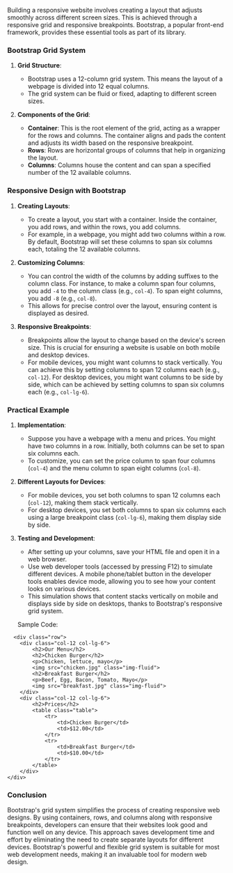 Building a responsive website involves creating a layout that adjusts smoothly across different screen sizes. This is achieved through a responsive grid and responsive breakpoints. Bootstrap, a popular front-end framework, provides these essential tools as part of its library.

### Bootstrap Grid System

1. **Grid Structure**:
   - Bootstrap uses a 12-column grid system. This means the layout of a webpage is divided into 12 equal columns.
   - The grid system can be fluid or fixed, adapting to different screen sizes.

2. **Components of the Grid**:
   - **Container**: This is the root element of the grid, acting as a wrapper for the rows and columns. The container aligns and pads the content and adjusts its width based on the responsive breakpoint.
   - **Rows**: Rows are horizontal groups of columns that help in organizing the layout.
   - **Columns**: Columns house the content and can span a specified number of the 12 available columns.

### Responsive Design with Bootstrap

1. **Creating Layouts**:
   - To create a layout, you start with a container. Inside the container, you add rows, and within the rows, you add columns.
   - For example, in a webpage, you might add two columns within a row. By default, Bootstrap will set these columns to span six columns each, totaling the 12 available columns.

2. **Customizing Columns**:
   - You can control the width of the columns by adding suffixes to the column class. For instance, to make a column span four columns, you add `-4` to the column class (e.g., `col-4`). To span eight columns, you add `-8` (e.g., `col-8`).
   - This allows for precise control over the layout, ensuring content is displayed as desired.

3. **Responsive Breakpoints**:
   - Breakpoints allow the layout to change based on the device's screen size. This is crucial for ensuring a website is usable on both mobile and desktop devices.
   - For mobile devices, you might want columns to stack vertically. You can achieve this by setting columns to span 12 columns each (e.g., `col-12`). For desktop devices, you might want columns to be side by side, which can be achieved by setting columns to span six columns each (e.g., `col-lg-6`).

### Practical Example

1. **Implementation**:
   - Suppose you have a webpage with a menu and prices. You might have two columns in a row. Initially, both columns can be set to span six columns each.
   - To customize, you can set the price column to span four columns (`col-4`) and the menu column to span eight columns (`col-8`).

2. **Different Layouts for Devices**:
   - For mobile devices, you set both columns to span 12 columns each (`col-12`), making them stack vertically.
   - For desktop devices, you set both columns to span six columns each using a large breakpoint class (`col-lg-6`), making them display side by side.

3. **Testing and Development**:
   - After setting up your columns, save your HTML file and open it in a web browser.
   - Use web developer tools (accessed by pressing F12) to simulate different devices. A mobile phone/tablet button in the developer tools enables device mode, allowing you to see how your content looks on various devices.
   - This simulation shows that content stacks vertically on mobile and displays side by side on desktops, thanks to Bootstrap's responsive grid system.
  
   Sample Code:

```
  <div class="row">
    <div class="col-12 col-lg-6">
        <h2>Our Menu</h2>
        <h2>Chicken Burger</h2>
        <p>Chicken, lettuce, mayo</p>
        <img src="chicken.jpg" class="img-fluid">
        <h2>Breakfast Burger</h2>
        <p>Beef, Egg, Bacon, Tomato, Mayo</p>
        <img src="breakfast.jpg" class="img-fluid">
    </div>
    <div class="col-12 col-lg-6">
        <h2>Prices</h2>
        <table class="table">
            <tr>
                <td>Chicken Burger</td>
                <td>$12.00</td>
            </tr>
            <tr>
                <td>Breakfast Burger</td>
                <td>$10.00</td>
            </tr>
        </table>
    </div>
</div>

```

### Conclusion

Bootstrap's grid system simplifies the process of creating responsive web designs. By using containers, rows, and columns along with responsive breakpoints, developers can ensure that their websites look good and function well on any device. This approach saves development time and effort by eliminating the need to create separate layouts for different devices. Bootstrap's powerful and flexible grid system is suitable for most web development needs, making it an invaluable tool for modern web design.

